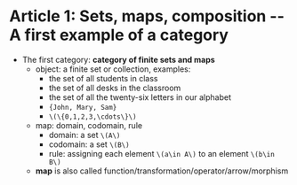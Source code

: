 
# Article 1: Sets, maps, composition -- A first example of a category

  * The first category: **category of finite sets and maps**
    * object: a finite set or collection, examples:
	  * the set of all students in class
	  * the set of all desks in the classroom
	  * the set of all the twenty-six letters in our alphabet
	  * `{John, Mary, Sam}`
	  * `\(\{0,1,2,3,\cdots\}\)`
	* map: domain, codomain, rule 
	  * domain: a set `\(A\)`
	  * codomain: a set `\(B\)`
	  * rule: assigning each element `\(a\in A\)` to an element `\(b\in B\)`
	* **map** is also called function/transformation/operator/arrow/morphism
